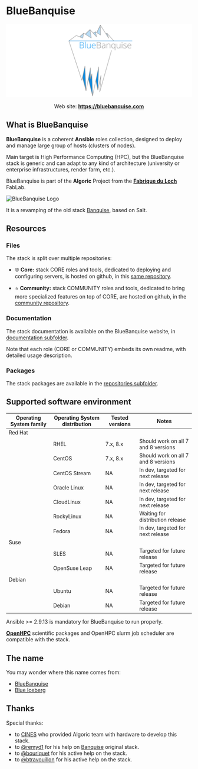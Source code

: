 # BlueBanquise
![BlueBanquise Logo](resources/pictures/BlueBanquise_logo_large.svg)

<p align="center">
  Web site: <a href="https://bluebanquise.com"><b>https://bluebanquise.com</b></a>
</p>

## What is BlueBanquise

**BlueBanquise** is a coherent **Ansible** roles collection, designed to deploy and manage large group of hosts (clusters of nodes).

Main target is High Performance Computing (HPC), but the BlueBanquise stack is generic and can adapt to any kind of architecture (university or enterprise infrastructures, render farm, etc.).

BlueBanquise is part of the **Algoric** Project from the [**Fabrique du Loch**](https://www.lafabriqueduloch.org/fr/accueil/) FabLab.

![BlueBanquise Logo](resources/pictures/FabriqueDuLochAlgoric_logo_large.svg)

It is a revamping of the old stack [Banquise](https://github.com/oxedions/banquise), based on Salt.

## Resources

### Files

The stack is split over multiple repositories:

* :globe_with_meridians: **Core:** stack CORE roles and tools, dedicated to deploying and configuring servers, is hosted on github, in this [same repository](https://github.com/bluebanquise/bluebanquise).

* :star: **Community:** stack COMMUNITY roles and tools, dedicated to bring more specialized features on top of CORE, are hosted on github, in the [community repository](https://github.com/bluebanquise/community).

### Documentation

The stack documentation is available on the BlueBanquise website, in [documentation subfolder](https://bluebanquise.com/documentation/).

Note that each role (CORE or COMMUNITY) embeds its own readme, with detailed
usage description.

### Packages

The stack packages are available in the [repositories subfolder](https://bluebanquise.com/repository/).

## Supported software environment

| Operating System family | Operating System distribution | Tested versions    | Notes                               |
| ----------------------- | ----------------------------- | ------------------ | ----------------------------------- |
| Red Hat                 |                               |                    |                                     |
|                         | RHEL                          | 7.x, 8.x           | Should work on all 7 and 8 versions |
|                         | CentOS                        | 7.x, 8.x           | Should work on all 7 and 8 versions |
|                         | CentOS Stream                 | NA                 | In dev, targeted for next release   |
|                         | Oracle Linux                  | NA                 | In dev, targeted for next release   |
|                         | CloudLinux                    | NA                 | In dev, targeted for next release   |
|                         | RockyLinux                    | NA                 | Waiting for distribution release    |
|                         | Fedora                        | NA                 | In dev, targeted for next release   |
| Suse                    |                               |                    |                                     |
|                         | SLES                          | NA                 | Targeted for future release         |
|                         | OpenSuse Leap                 | NA                 | Targeted for future release         |
| Debian                  |                               |                    |                                     |
|                         | Ubuntu                        | NA                 | Targeted for future release         |
|                         | Debian                        | NA                 | Targeted for future release         |

Ansible >= 2.9.13 is mandatory for BlueBanquise to run properly.

**[OpenHPC](https://openhpc.community/downloads/)** scientific packages and OpenHPC slurm job scheduler are compatible with the stack.

## The name

You may wonder where this name comes from:

* [BlueBanquise](https://en.wikipedia.org/wiki/File:Blue_iceberg_in_the_Ilulissat_icefjord.jpg)
* [Blue Iceberg](https://en.wikipedia.org/wiki/Blue_iceberg)

## Thanks

Special thanks:

* to [CINES](https://www.cines.fr/en/) who provided Algoric team with hardware to develop this stack.
* to [@remyd1](https://github.com/remyd1) for his help on [Banquise](https://github.com/oxedions/banquise) original stack.
* to [@bouriquet](https://github.com/bouriquet) for his active help on the stack.
* to [@btravouillon](https://github.com/btravouillon) for his active help on the stack.
